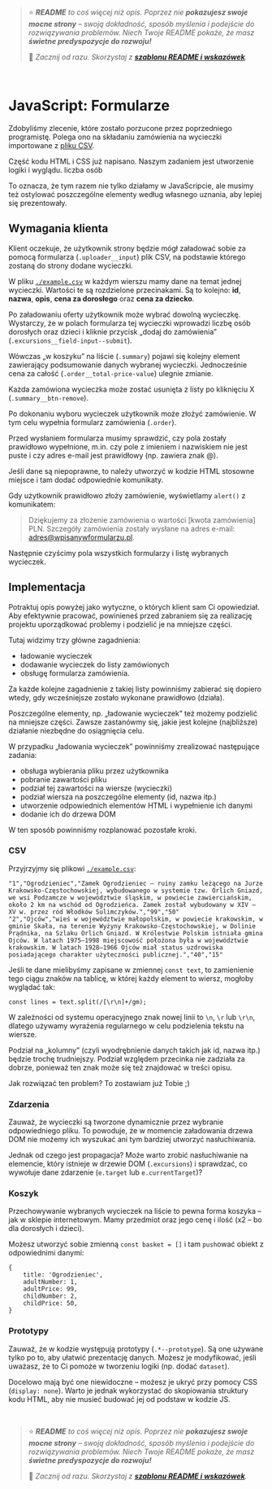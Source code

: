 
> ⭐ ***README** to coś więcej niż opis. Poprzez nie **pokazujesz swoje mocne strony** – swoją dokładność, sposób myślenia i podejście do rozwiązywania problemów. Niech Twoje README pokaże, że masz **świetne predyspozycje do rozwoju!***
> 
> 🎁 *Zacznij od razu. Skorzystaj z **[szablonu README i wskazówek](https://github.com/devmentor-pl/readme-template)**.* 

&nbsp;


# JavaScript: Formularze

Zdobyliśmy zlecenie, które zostało porzucone przez poprzedniego programistę. Polega ono na składaniu zamówienia na wycieczki importowane z [pliku CSV](https://pl.wikipedia.org/wiki/CSV_(format_pliku)).

Część kodu HTML i CSS już napisano. Naszym zadaniem jest utworzenie logiki i wyglądu. liczba osób

To oznacza, że tym razem nie tylko działamy w JavaScripcie, ale musimy też ostylować poszczególne elementy według własnego uznania, aby lepiej się prezentowały.

## Wymagania klienta

Klient oczekuje, że użytkownik strony będzie mógł załadować sobie za pomocą formularza (`.uploader__input`) plik CSV, na podstawie którego zostaną do strony dodane wycieczki.

W pliku [`./example.csv`](./example.csv) w każdym wierszu mamy dane na temat jednej wycieczki. Wartości te są rozdzielone przecinakami. Są to kolejno: **id**, **nazwa**, **opis**, **cena za dorosłego** oraz **cena za dziecko**.

Po załadowaniu oferty użytkownik może wybrać dowolną wycieczkę. Wystarczy, że w polach formularza tej wycieczki wprowadzi liczbę osób dorosłych oraz dzieci i kliknie przycisk „dodaj do zamówienia” (`.excursions__field-input--submit`).

Wówczas „w koszyku” na liście (`.summary`) pojawi się kolejny element zawierający podsumowanie danych wybranej wycieczki. Jednocześnie cena za całość (`.order__total-price-value`) ulegnie zmianie.

Każda zamówiona wycieczka może zostać usunięta z listy po kliknięciu X (`.summary__btn-remove`).

Po dokonaniu wyboru wycieczek użytkownik może złożyć zamówienie. W tym celu wypełnia formularz zamówienia (`.order`).

Przed wysłaniem formularza musimy sprawdzić, czy pola zostały prawidłowo wypełnione, m.in. czy pole z imieniem i nazwiskiem nie jest puste i czy adres e-mail jest prawidłowy (np. zawiera znak @).

Jeśli dane są niepoprawne, to należy utworzyć w kodzie HTML stosowne miejsce i tam dodać odpowiednie komunikaty.

Gdy użytkownik prawidłowo złoży zamówienie, wyświetlamy `alert()` z komunikatem: 

> Dziękujemy za złożenie zamówienia o wartości [kwota zamówienia] PLN. Szczegóły zamówienia zostały wysłane na adres e-mail: adres@wpisanywformularzu.pl.

Następnie czyścimy pola wszystkich formularzy i listę wybranych wycieczek.

## Implementacja

Potraktuj opis powyżej jako wytyczne, o których klient sam Ci opowiedział. Aby efektywnie pracować, powinieneś przed zabraniem się za realizację projektu uporządkować problemy i podzielić je na mniejsze części.

Tutaj widzimy trzy główne zagadnienia:
* ładowanie wycieczek
* dodawanie wycieczek do listy zamówionych
* obsługę formularza zamówienia.

Za każde kolejne zagadnienie z takiej listy powinniśmy zabierać się dopiero wtedy, gdy wcześniejsze zostało wykonane prawidłowo (działa).

Poszczególne elementy, np. „ładowanie wycieczek” też możemy podzielić na mniejsze części. Zawsze zastanówmy się, jakie jest kolejne (najbliższe) działanie niezbędne do osiągnięcia celu.

W przypadku „ładowania wycieczek” powinniśmy zrealizować następujące zadania:
* obsługa wybierania pliku przez użytkownika
* pobranie zawartości pliku
* podział tej zawartości na wiersze (wycieczki)
* podział wiersza na poszczególne elementy (id, nazwa itp.)
* utworzenie odpowiednich elementów HTML i wypełnienie ich danymi
* dodanie ich do drzewa DOM

W ten sposób powinniśmy rozplanować pozostałe kroki.

### CSV

Przyjrzyjmy się plikowi [`./example.csv`](./example.csv):

```
"1","Ogrodzieniec","Zamek Ogrodzieniec – ruiny zamku leżącego na Jurze Krakowsko-Częstochowskiej, wybudowanego w systemie tzw. Orlich Gniazd, we wsi Podzamcze w województwie śląskim, w powiecie zawierciańskim, około 2 km na wschód od Ogrodzieńca. Zamek został wybudowany w XIV – XV w. przez ród Włodków Sulimczyków.","99","50"
"2","Ojców","wieś w województwie małopolskim, w powiecie krakowskim, w gminie Skała, na terenie Wyżyny Krakowsko-Częstochowskiej, w Dolinie Prądnika, na Szlaku Orlich Gniazd. W Królestwie Polskim istniała gmina Ojców. W latach 1975–1998 miejscowość położona była w województwie krakowskim. W latach 1928–1966 Ojców miał status uzdrowiska posiadającego charakter użyteczności publicznej.","40","15"
```

Jeśli te dane mielibyśmy zapisane w zmiennej `const text`, to zamienienie tego ciągu znaków na tablicę, w której każdy element to wiersz, mogłoby wyglądać tak:

```
const lines = text.split(/[\r\n]+/gm);
```

W zależności od systemu operacyjnego znak nowej linii to `\n`, `\r` lub `\r\n`, dlatego używamy wyrażenia regularnego w celu podzielenia tekstu na wiersze.

Podział na „kolumny” (czyli wyodrębnienie danych takich jak id, nazwa itp.) będzie trochę trudniejszy. Podział względem przecinka nie zadziała za dobrze, ponieważ ten znak może się też znajdować w treści opisu.

Jak rozwiązać ten problem? To zostawiam już Tobie ;)

### Zdarzenia

Zauważ, że wycieczki są tworzone dynamicznie przez wybranie odpowiedniego pliku. To powoduje, że w momencie załadowania drzewa DOM nie możemy ich wyszukać ani tym bardziej utworzyć nasłuchiwania.

Jednak od czego jest propagacja? Może warto zrobić nasłuchiwanie na elemencie, który istnieje w drzewie DOM (`.excursions`) i sprawdzać, co wywołuje dane zdarzenie (`e.target` lub `e.currentTarget`)?

### Koszyk

Przechowywanie wybranych wycieczek na liście to pewna forma koszyka – jak w sklepie internetowym. Mamy przedmiot oraz jego cenę i ilość (x2 – bo dla dorosłych i dzieci).

Możesz utworzyć sobie zmienną `const basket = []` i tam `push`ować obiekt z odpowiednimi danymi:

```
{
    title: 'Ogrodzieniec',
    adultNumber: 1,
    adultPrice: 99,
    childNumber: 2,
    childPrice: 50,
}
```

### Prototypy

Zauważ, że w kodzie występują prototypy (`.*--prototype`). Są one używane tylko po to, aby ułatwić prezentację danych. Możesz je modyfikować, jeśli uważasz, że to Ci pomoże w tworzeniu logiki (np. dodać `dataset`).

Docelowo mają być one niewidoczne – możesz je ukryć przy pomocy CSS (`display: none`). Warto je jednak wykorzystać do skopiowania struktury kodu HTML, aby nie musieć budować jej od podstaw w kodzie JS.


&nbsp;

> ⭐ ***README** to coś więcej niż opis. Poprzez nie **pokazujesz swoje mocne strony** – swoją dokładność, sposób myślenia i podejście do rozwiązywania problemów. Niech Twoje README pokaże, że masz **świetne predyspozycje do rozwoju!***
> 
> 🎁 *Zacznij od razu. Skorzystaj z **[szablonu README i wskazówek](https://github.com/devmentor-pl/readme-template)**.* 

